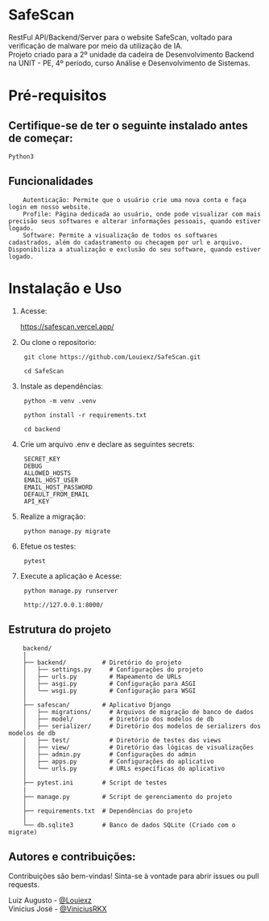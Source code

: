 # SafeScan

RestFul API/Backend/Server para o website SafeScan, voltado para verificação de malware por meio da utilização de IA.<br>
Projeto criado para a 2º unidade da cadeira de Desenvolvimento Backend na UNIT - PE, 4º período, curso Análise e Desenvolvimento de Sistemas.

# Pré-requisitos
## Certifique-se de ter o seguinte instalado antes de começar:
    Python3

## Funcionalidades

        Autenticação: Permite que o usuário crie uma nova conta e faça login em nosso website.
        Profile: Página dedicada ao usuário, onde pode visualizar com mais precisão seus softwares e alterar informações pessoais, quando estiver logado.
        Software: Permite a visualização de todos os softwares cadastrados, além do cadastramento ou checagem por url e arquivo. Disponibiliza a atualização e exclusão do seu software, quando estiver logado.

# Instalação e Uso

1. Acesse:

    https://safescan.vercel.app/

2. Ou clone o repositorio:

        git clone https://github.com/Louiexz/SafeScan.git

        cd SafeScan

3. Instale as dependências:

        python -m venv .venv

        python install -r requirements.txt

        cd backend


4. Crie um arquivo .env e declare as seguintes secrets:

        SECRET_KEY
        DEBUG
        ALLOWED_HOSTS
        EMAIL_HOST_USER
        EMAIL_HOST_PASSWORD
        DEFAULT_FROM_EMAIL
        API_KEY

4. Realize a migração:

        python manage.py migrate
        
5. Efetue os testes:

        pytest

6. Execute a aplicação e Acesse:

        python manage.py runserver

        http://127.0.0.1:8000/


## Estrutura do projeto

        backend/
        │
        ├── backend/          # Diretório do projeto
        │   ├── settings.py     # Configurações do projeto
        │   ├── urls.py         # Mapeamento de URLs
        │   ├── asgi.py         # Configuração para ASGI
        │   └── wsgi.py         # Configuração para WSGI
        │
        ├── safescan/         # Aplicativo Django
        │   ├── migrations/     # Arquivos de migração de banco de dados
        │   ├── model/          # Diretório dos modelos de db
        │   ├── serializer/     # Diretório dos modelos de serializers dos modelos de db
        │   ├── test/           # Diretório de testes das views
        │   ├── view/           # Diretório das lógicas de visualizações
        │   ├── admin.py        # Configurações do admin
        │   ├── apps.py         # Configurações do aplicativo
        │   └── urls.py         # URLs específicas do aplicativo
        │
        ├── pytest.ini        # Script de testes
        |
        ├── manage.py         # Script de gerenciamento do projeto
        │
        ├── requirements.txt  # Dependências do projeto
        │
        └── db.sqlite3        # Banco de dados SQLite (Criado com o migrate)

## Autores e contribuições:
Contribuições são bem-vindas! Sinta-se à vontade para abrir issues ou pull requests.

Luiz Augusto - [@Louiexz](https://github.com/Louiexz)<br>
Vinicius José - [@ViniciusRKX](https://github.com/ViniciusRKX)
